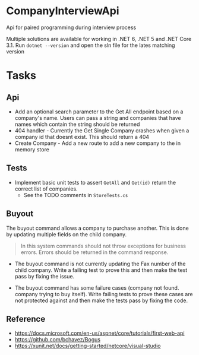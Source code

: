 # CompanyInterviewApi
Api for paired programming during interview process

Multiple solutions are available for working in .NET 6, .NET 5 and .NET Core 3.1.
Run `dotnet --version` and open the sln file for the lates matching version

  
# Tasks
## Api
- Add an optional search parameter to the Get All endpoint based on a company's name. Users can pass a string and companies that have names which contain the string should be returned
- 404 handler - Currently the Get Single Company crashes when given a company id that doesnt exist. This should return a 404
- Create Company - Add a new route to add a new company to the in memory store

## Tests
- Implement basic unit tests to assert `GetAll` and `Get(id)` return the correct list of companies.
  - See the TODO comments in `StoreTests.cs`

## Buyout 
The buyout command allows a company to purchase another. This is done by updating multiple fields on the child company.

> In this system commands should not throw exceptions for business errors. Errors should be returned in the command response.

- The buyout command is not currently updating the Fax number of the child company. Write a failing test to prove this and then make the test pass by fixing the issue.

- The buyout command has some failure cases (company not found. company trying to buy itself). 
Write failing tests to prove these cases are not protected against and then make the tests pass by fixing the code.

## Reference
- https://docs.microsoft.com/en-us/aspnet/core/tutorials/first-web-api
- https://github.com/bchavez/Bogus
- https://xunit.net/docs/getting-started/netcore/visual-studio
